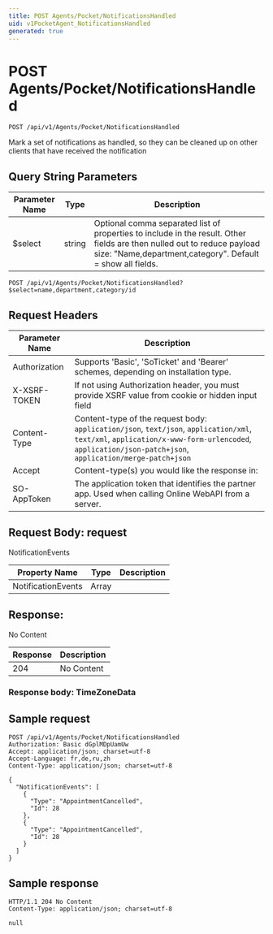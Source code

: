 ```yaml
---
title: POST Agents/Pocket/NotificationsHandled
uid: v1PocketAgent_NotificationsHandled
generated: true
---
```


# POST Agents/Pocket/NotificationsHandled

```http
POST /api/v1/Agents/Pocket/NotificationsHandled
```

Mark a set of notifications as handled, so they can be cleaned up on other clients that have received the notification







## Query String Parameters

| Parameter Name | Type |  Description |
|----------------|------|--------------|
| $select | string |  Optional comma separated list of properties to include in the result. Other fields are then nulled out to reduce payload size: "Name,department,category". Default = show all fields. |

```http
POST /api/v1/Agents/Pocket/NotificationsHandled?$select=name,department,category/id
```


## Request Headers

| Parameter Name | Description |
|----------------|-------------|
| Authorization  | Supports 'Basic', 'SoTicket' and 'Bearer' schemes, depending on installation type. |
| X-XSRF-TOKEN   | If not using Authorization header, you must provide XSRF value from cookie or hidden input field |
| Content-Type | Content-type of the request body: `application/json`, `text/json`, `application/xml`, `text/xml`, `application/x-www-form-urlencoded`, `application/json-patch+json`, `application/merge-patch+json` |
| Accept         | Content-type(s) you would like the response in:  |
| SO-AppToken | The application token that identifies the partner app. Used when calling Online WebAPI from a server. |

## Request Body: request 

NotificationEvents 

| Property Name | Type |  Description |
|----------------|------|--------------|
| NotificationEvents | Array |  |

## Response:

No Content

| Response | Description |
|----------------|-------------|
| 204 | No Content |

### Response body: TimeZoneData


## Sample request

```http!
POST /api/v1/Agents/Pocket/NotificationsHandled
Authorization: Basic dGplMDpUamUw
Accept: application/json; charset=utf-8
Accept-Language: fr,de,ru,zh
Content-Type: application/json; charset=utf-8

{
  "NotificationEvents": [
    {
      "Type": "AppointmentCancelled",
      "Id": 28
    },
    {
      "Type": "AppointmentCancelled",
      "Id": 28
    }
  ]
}
```

## Sample response

```http_
HTTP/1.1 204 No Content
Content-Type: application/json; charset=utf-8

null
```